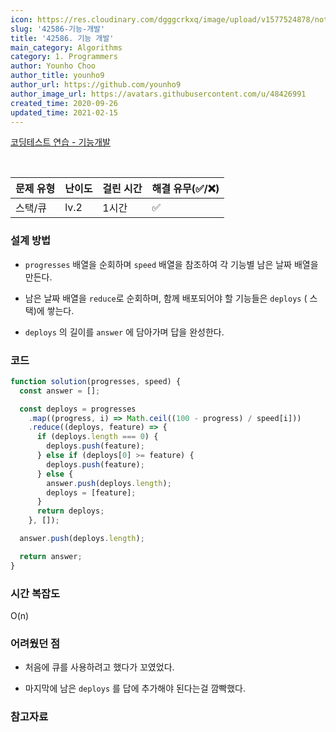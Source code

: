 ```yaml
---
icon: https://res.cloudinary.com/dgggcrkxq/image/upload/v1577524878/noticon/gzl7ru4i4vv3phyv34y3.png
slug: '42586-기능-개발'
title: '42586. 기능 개발'
main_category: Algorithms
category: 1. Programmers
author: Younho Choo
author_title: younho9
author_url: https://github.com/younho9
author_image_url: https://avatars.githubusercontent.com/u/48426991
created_time: 2020-09-26
updated_time: 2021-02-15
---
```


[코딩테스트 연습 - 기능개발](https://programmers.co.kr/learn/courses/30/lessons/42586)

<br />

| 문제 유형 | 난이도 | 걸린 시간 | 해결 유무(✅/❌) |
| --------- | ------ | --------- | ---------------- |
| 스택/큐   | lv.2   | 1시간     | ✅               |

### **설계 방법**

- `progresses` 배열을 순회하며 `speed` 배열을 참조하여 각 기능별 남은 날짜 배열을 만든다.

- 남은 날짜 배열을 `reduce`로 순회하며, 함께 배포되어야 할 기능들은 `deploys` ( 스택)에 쌓는다.

- `deploys` 의 길이를 `answer` 에 담아가며 답을 완성한다.

### 코드

```javascript
function solution(progresses, speed) {
  const answer = [];

  const deploys = progresses
    .map((progress, i) => Math.ceil((100 - progress) / speed[i]))
    .reduce((deploys, feature) => {
      if (deploys.length === 0) {
        deploys.push(feature);
      } else if (deploys[0] >= feature) {
        deploys.push(feature);
      } else {
        answer.push(deploys.length);
        deploys = [feature];
      }
      return deploys;
    }, []);

  answer.push(deploys.length);

  return answer;
}
```

### **시간 복잡도**

O(n)

### **어려웠던 점**

- 처음에 큐를 사용하려고 했다가 꼬였었다.

- 마지막에 남은 `deploys` 를 답에 추가해야 된다는걸 깜빡했다.

### **참고자료**
